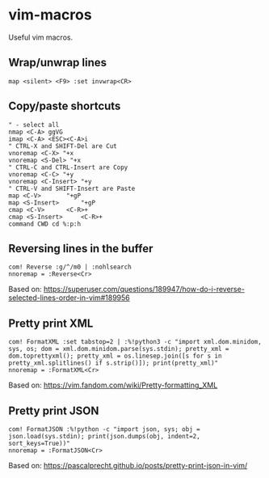 # vim-macros
Useful vim macros.

## Wrap/unwrap lines
```vim
map <silent> <F9> :set invwrap<CR>
```

## Copy/paste shortcuts 
```vim
" - select all 
nmap <C-A> ggVG 
imap <C-A> <ESC><C-A>i 
" CTRL-X and SHIFT-Del are Cut 
vnoremap <C-X> "+x 
vnoremap <S-Del> "+x 
" CTRL-C and CTRL-Insert are Copy 
vnoremap <C-C> "+y 
vnoremap <C-Insert> "+y 
" CTRL-V and SHIFT-Insert are Paste 
map <C-V>       "+gP 
map <S-Insert>      "+gP 
cmap <C-V>      <C-R>+ 
cmap <S-Insert>     <C-R>+ 
command CWD cd %:p:h
```

## Reversing lines in the buffer
```vim
com! Reverse :g/^/m0 | :nohlsearch
nnoremap = :Reverse<Cr>
```
Based on: https://superuser.com/questions/189947/how-do-i-reverse-selected-lines-order-in-vim#189956                            

## Pretty print XML
```vim
com! FormatXML :set tabstop=2 | :%!python3 -c "import xml.dom.minidom, sys, os; dom = xml.dom.minidom.parse(sys.stdin); pretty_xml = dom.toprettyxml(); pretty_xml = os.linesep.join([s for s in pretty_xml.splitlines() if s.strip()]); print(pretty_xml)"
nnoremap = :FormatXML<Cr>
```
Based on: https://vim.fandom.com/wiki/Pretty-formatting_XML

## Pretty print JSON
```vim
com! FormatJSON :%!python -c "import json, sys; obj = json.load(sys.stdin); print(json.dumps(obj, indent=2, sort_keys=True))"
nnoremap = :FormatJSON<Cr>
```
Based on: https://pascalprecht.github.io/posts/pretty-print-json-in-vim/

